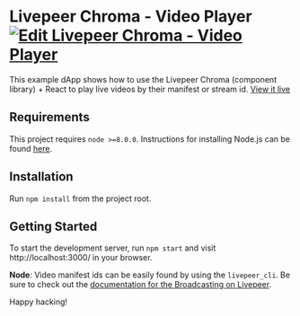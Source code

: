 # Livepeer Chroma - Video Player [![Edit Livepeer Chroma - Video Player](https://codesandbox.io/static/img/play-codesandbox.svg)](https://codesandbox.io/s/oo5k8kymxy)

This example dApp shows how to use the Livepeer Chroma (component library) + React to play live videos by their manifest or stream id. [View it live](https://codesandbox.io/s/oo5k8kymxy)

## Requirements

This project requires `node >=8.0.0`. Instructions for installing Node.js can be found [here](https://docs.npmjs.com/getting-started/installing-node).

## Installation

Run `npm install` from the project root.

## Getting Started

To start the development server, run `npm start` and visit http://localhost:3000/ in your browser.

**Node**: Video manifest ids can be easily found by using the `livepeer_cli`. Be sure to check out the [documentation for the Broadcasting on Livepeer](https://livepeer.readthedocs.io/en/latest/broadcasting.html#broadcast-using-livepeer-cli).

Happy hacking!